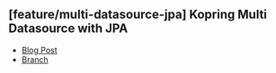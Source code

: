 ## [feature/multi-datasource-jpa] Kopring Multi Datasource with JPA
  - [Blog Post](https://chiptune93.github.io/posts/kopring-multidatasource-jpa/)
  - [Branch](https://github.com/Chiptune93/kopring.project/tree/feature/multi-datasource-jpa)
